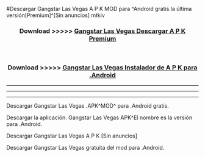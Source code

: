 #Descargar Gangstar Las Vegas  A P K MOD para ^Android gratis.la última versión[Premium]^[Sin anuncios] mtkiv



<div align="center">
<h3>Download >>>>> <a href="https://es-web.web.app/?es= Gangstar Las Vegas ">Gangstar Las Vegas  Descargar A P K Premium</a></h3><br>

<h3>Download >>>>> <a href="https://es-web.web.app/?es= Gangstar Las Vegas ">Gangstar Las Vegas  Instalador de A P K para .Android</a></h3>
</div>


----------------------------------------------------------

----------------------------------------------------------

----------------------------------------------------------

Descargar Gangstar Las Vegas  .APK^MOD^ para .Android gratis.

Descargar la aplicación. Gangstar Las Vegas  APK^El nombre es la versión para .Android.

Descargar Gangstar Las Vegas  A P K [Sin anuncios]

Descargar Gangstar Las Vegas  gratuita del mod para .Android.